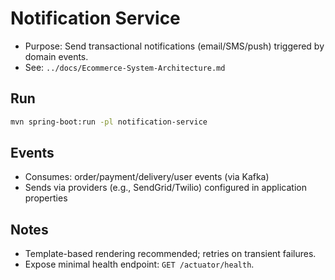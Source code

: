 # Notification Service

- Purpose: Send transactional notifications (email/SMS/push) triggered by domain events.
- See: `../docs/Ecommerce-System-Architecture.md`

## Run
```bash
mvn spring-boot:run -pl notification-service
```

## Events
- Consumes: order/payment/delivery/user events (via Kafka)
- Sends via providers (e.g., SendGrid/Twilio) configured in application properties

## Notes
- Template-based rendering recommended; retries on transient failures.
- Expose minimal health endpoint: `GET /actuator/health`.
